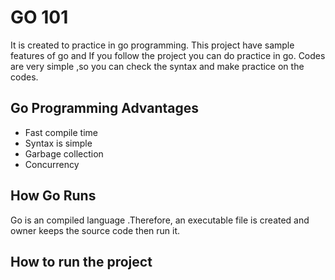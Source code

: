 # GO 101

It is created to practice in go programming. This project have sample features of go and If you follow the project you can do practice in go. Codes are very simple ,so you can check the syntax and make practice on the codes.

## Go Programming Advantages

- Fast compile time
- Syntax is simple
- Garbage collection
- Concurrency

## How Go Runs

Go is an compiled language .Therefore, an executable file is created and owner keeps the source code then run it.

## How to run the project


